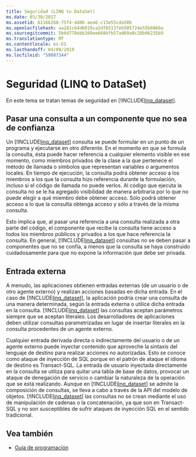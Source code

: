 ```yaml
---
title: Seguridad (LINQ to DataSet)
ms.date: 03/30/2017
ms.assetid: 6116b2b8-75f4-4d8b-aea6-c13e55cda50b
ms.openlocfilehash: aa281cb4d6019ca2df85137eb505724e55b8060a
ms.sourcegitcommit: 5b6d778ebb269ee6684fb57ad69a8c28b06235b9
ms.translationtype: MT
ms.contentlocale: es-ES
ms.lasthandoff: 04/08/2019
ms.locfileid: "59087344"
---
```

# <a name="security-linq-to-dataset"></a>Seguridad (LINQ to DataSet)
En este tema se tratan temas de seguridad en [!INCLUDE[linq_dataset](../../../../includes/linq-dataset-md.md)].  
  
## <a name="passing-a-query-to-an-untrusted-component"></a>Pasar una consulta a un componente que no sea de confianza  
 Un [!INCLUDE[linq_dataset](../../../../includes/linq-dataset-md.md)] consulta se puede formular en un punto de un programa y ejecutarse en otro diferente. En el momento en que se formula la consulta, ésta puede hacer referencia a cualquier elemento visible en ese momento, como miembros privados de la clase a la que pertenece el método de llamada o símbolos que representan variables o argumentos locales. En tiempo de ejecución, la consulta podrá obtener acceso a los miembros a los que la consulta hizo referencia durante la formulación, incluso si el código de llamada no puede verlos. Al código que ejecuta la consulta no se le ha agregado visibilidad de manera arbitraria por lo que no puede elegir a qué miembro debe obtener acceso. Sólo podrá obtener acceso a lo que la consulta obtenga acceso y sólo a través de la misma consulta.  
  
 Esto implica que, al pasar una referencia a una consulta realizada a otra parte del código, el componente que recibe la consulta tiene acceso a todos los miembros públicos y privados a los que hace referencia la consulta. En general, [!INCLUDE[linq_dataset](../../../../includes/linq-dataset-md.md)] consultas no se deben pasar a componentes que no se confía, a menos que la consulta se haya construido cuidadosamente para que no expone la información que debe ser privada.  
  
## <a name="external-input"></a>Entrada externa  
 A menudo, las aplicaciones obtienen entradas externas (de un usuario o de otro agente externo) y realizan acciones basadas en dicha entrada.  En el caso de [!INCLUDE[linq_dataset](../../../../includes/linq-dataset-md.md)], la aplicación podría crear una consulta de una manera determinada, según la entrada externa o utilice dicha entrada en la consulta. [!INCLUDE[linq_dataset](../../../../includes/linq-dataset-md.md)] las consultas aceptan parámetros siempre que se aceptan literales. Los desarrolladores de aplicaciones deben utilizar consultas parametrizadas en lugar de insertar literales en la consulta procedentes de un agente externo.  
  
 Cualquier entrada derivada directa o indirectamente del usuario o de un agente externo puede inyectar contenido que aproveche la sintaxis del lenguaje de destino para realizar acciones no autorizadas. Esto se conoce como ataque de inyección de SQL porque en el patrón de ataque el idioma de destino es Transact-SQL. La entrada de usuario inyectada directamente en la consulta se utiliza para quitar una tabla de base de datos, provocar un ataque de denegación de servicio o cambiar la naturaleza de la operación que se está realizando. Aunque en [!INCLUDE[linq_dataset](../../../../includes/linq-dataset-md.md)] se admite la composición de consultas, se lleva a cabo a través de la API del modelo de objetos. [!INCLUDE[linq_dataset](../../../../includes/linq-dataset-md.md)] las consultas no se crean mediante el uso de manipulación de cadenas o la concatenación, ya que son en Transact-SQL y no son susceptibles de sufrir ataques de inyección SQL en el sentido tradicional.  
  
## <a name="see-also"></a>Vea también

- [Guía de programación](../../../../docs/framework/data/adonet/programming-guide-linq-to-dataset.md)
